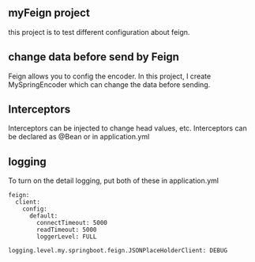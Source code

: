 ## myFeign project
this project is to test different configuration about feign.

## change data before send by Feign
Feign allows you to config the encoder. In this project, I create MySpringEncoder which can change the data before sending.

## Interceptors
Interceptors can be injected to change head values, etc. 
Interceptors can be declared as @Bean or in application.yml

## logging
To turn on the detail logging, put both of these in application.yml
```
feign:
  client:
    config:
      default:
        connectTimeout: 5000
        readTimeout: 5000
        loggerLevel: FULL

logging.level.my.springboot.feign.JSONPlaceHolderClient: DEBUG
```
